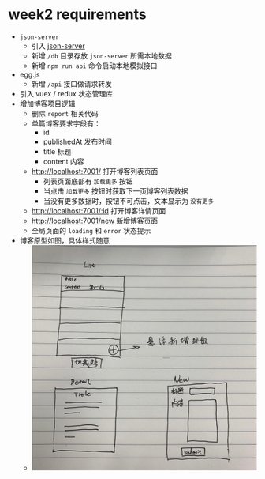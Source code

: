 # week2 requirements

- `json-server`
  - 引入 [json-server](https://github.com/typicode/json-server)
  - 新增 `/db` 目录存放 `json-server` 所需本地数据
  - 新增 `npm run api` 命令启动本地模拟接口
- egg.js
  - 新增 `/api` 接口做请求转发
- 引入 vuex / redux 状态管理库
- 增加博客项目逻辑
  - 删除 `report` 相关代码
  - 单篇博客要求字段有：
    - id
    - publishedAt 发布时间
    - title 标题
    - content 内容
  - [http://localhost:7001/](http://localhost:7001/) 打开博客列表页面
    - 列表页面底部有 `加载更多` 按钮
    - 当点击 `加载更多` 按钮时获取下一页博客列表数据
    - 当没有更多数据时，按钮不可点击，文本显示为 `没有更多`
  - [http://localhost:7001/:id](http://localhost:7001/:id) 打开博客详情页面
  - [http://localhost:7001/new](http://localhost:7001/new) 新增博客页面
  - 全局页面的 `loading` 和 `error` 状态提示
- 博客原型如图，具体样式随意
  - ![原型](./prototype.png)
